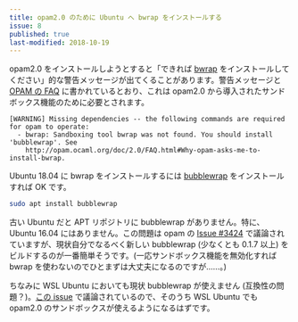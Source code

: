 ```yaml
---
title: opam2.0 のために Ubuntu へ bwrap をインストールする
issue: 8
published: true
last-modified: 2018-10-19
---
```


opam2.0 をインストールしようとすると「できれば [bwrap](https://github.com/projectatomic/bubblewrap) をインストールしてください」的な警告メッセージが出てくることがあります。警告メッセージと [OPAM の FAQ](https://opam.ocaml.org/doc/FAQ.html#Why-does-opam-require-bwrap) に書かれているとおり、これは opam2.0 から導入されたサンドボックス機能のために必要とされます。

```
[WARNING] Missing dependencies -- the following commands are required for opam to operate:
  - bwrap: Sandboxing tool bwrap was not found. You should install 'bubblewrap'. See
    http://opam.ocaml.org/doc/2.0/FAQ.html#Why-opam-asks-me-to-install-bwrap.
```

Ubuntu 18.04 に bwrap をインストールするには [bubblewrap](https://packages.ubuntu.com/bionic/bubblewrap) をインストールすれば OK です。

```sh
sudo apt install bubblewrap
```

古い Ubuntu だと APT リポジトリに bubblewrap がありません。特に、Ubuntu 16.04 にはありません。この問題は opam の [Issue #3424](https://github.com/ocaml/opam/issues/3424) で議論されていますが、現状自分でなるべく新しい bubblewrap (少なくとも 0.1.7 以上) をビルドするのが一番簡単そうです。(一応サンドボックス機能を無効化すれば bwrap を使わないのでひとまずは大丈夫になるのですが……。)

ちなみに WSL Ubuntu においても現状 bubblewrap が使えません (互換性の問題？)。[この issue](https://github.com/ocaml/opam-repository/issues/12050) で議論されているので、そのうち WSL Ubuntu でも opam2.0 のサンドボックスが使えるようになるはずです。
